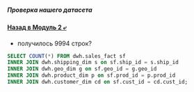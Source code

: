 ##### Проверка нашего датасета

#### [Назад в Модуль 2 ⤶](/DE-101/Module2/readme.md)

- получилось 9994 строк?

```sql
SELECT COUNT(*) FROM dwh.sales_fact sf
INNER JOIN dwh.shipping_dim s on sf.ship_id = s.ship_id
INNER JOIN dwh.geo_dim g on sf.geo_id = g.geo_id
INNER JOIN dwh.product_dim p on sf.prod_id = p.prod_id
INNER JOIN dwh.customer_dim cd on sf.cust_id = cd.cust_id;
```